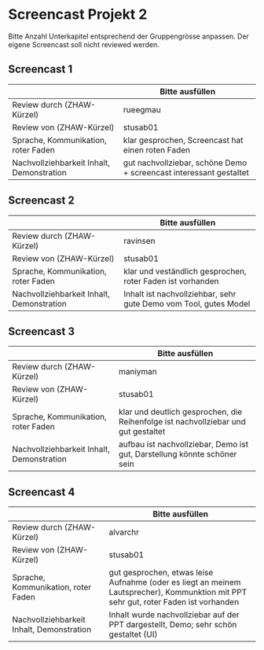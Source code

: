 ﻿# Screencast Projekt 2

Bitte Anzahl Unterkapitel entsprechend der Gruppengrösse anpassen. Der eigene Screencast soll nicht reviewed werden.

## Screencast 1

|       | Bitte ausfüllen |
|-------|-----------------|
| Review durch (ZHAW-Kürzel) |      rueegmau      |
| Review von (ZHAW-Kürzel) |      stusab01      |
| Sprache, Kommunikation, roter Faden | klar gesprochen, Screencast hat einen roten Faden |
| Nachvollziehbarkeit Inhalt, Demonstration | gut nachvollziebar, schöne Demo + screencast interessant gestaltet |

## Screencast 2

|       | Bitte ausfüllen |
|-------|-----------------|
| Review durch (ZHAW-Kürzel) |  ravinsen          |
| Review von (ZHAW-Kürzel) |      stusab01      |
| Sprache, Kommunikation, roter Faden | klar und veständlich gesprochen, roter Faden ist vorhanden |
| Nachvollziehbarkeit Inhalt, Demonstration | Inhalt ist nachvollziehbar, sehr gute Demo vom Tool, gutes Model |

## Screencast 3

|       | Bitte ausfüllen |
|-------|-----------------|
| Review durch (ZHAW-Kürzel) |     maniyman       |
| Review von (ZHAW-Kürzel) |     stusab01       |
| Sprache, Kommunikation, roter Faden | klar und deutlich gesprochen, die Reihenfolge ist nachvollziebar und gut gestaltet |
| Nachvollziehbarkeit Inhalt, Demonstration | aufbau ist nachvollziebar, Demo ist gut, Darstellung könnte schöner sein |

## Screencast 4

|       | Bitte ausfüllen |
|-------|-----------------|
| Review durch (ZHAW-Kürzel) |       alvarchr     |
| Review von (ZHAW-Kürzel) |      stusab01      |
| Sprache, Kommunikation, roter Faden | gut gesprochen, etwas leise Aufnahme (oder es liegt an meinem Lautsprecher), Kommunktion mit PPT sehr gut, roter Faden ist vorhanden |
| Nachvollziehbarkeit Inhalt, Demonstration |Inhalt wurde nachvollziebar auf der PPT dargestellt, Demo; sehr schön gestaltet (UI) |
